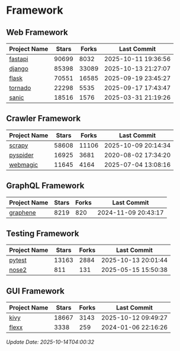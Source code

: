 # Framework

## Web Framework
| Project Name | Stars | Forks | Last Commit |
| ------------ | ----- | ----- | ----------- |
| [fastapi](https://github.com/fastapi/fastapi) | 90699 | 8032 | 2025-10-11 19:36:56 |
| [django](https://github.com/django/django) | 85398 | 33089 | 2025-10-13 21:27:07 |
| [flask](https://github.com/pallets/flask) | 70551 | 16585 | 2025-09-19 23:45:27 |
| [tornado](https://github.com/tornadoweb/tornado) | 22298 | 5535 | 2025-09-17 17:43:47 |
| [sanic](https://github.com/sanic-org/sanic) | 18516 | 1576 | 2025-03-31 21:19:26 |

## Crawler Framework
| Project Name | Stars | Forks | Last Commit |
| ------------ | ----- | ----- | ----------- |
| [scrapy](https://github.com/scrapy/scrapy) | 58608 | 11106 | 2025-10-09 20:14:34 |
| [pyspider](https://github.com/binux/pyspider) | 16925 | 3681 | 2020-08-02 17:34:20 |
| [webmagic](https://github.com/code4craft/webmagic) | 11645 | 4164 | 2025-07-04 13:08:16 |

## GraphQL Framework
| Project Name | Stars | Forks | Last Commit |
| ------------ | ----- | ----- | ----------- |
| [graphene](https://github.com/graphql-python/graphene) | 8219 | 820 | 2024-11-09 20:43:17 |

## Testing Framework
| Project Name | Stars | Forks | Last Commit |
| ------------ | ----- | ----- | ----------- |
| [pytest](https://github.com/pytest-dev/pytest) | 13163 | 2884 | 2025-10-13 20:01:44 |
| [nose2](https://github.com/nose-devs/nose2) | 811 | 131 | 2025-05-15 15:50:38 |

## GUI Framework
| Project Name | Stars | Forks | Last Commit |
| ------------ | ----- | ----- | ----------- |
| [kivy](https://github.com/kivy/kivy) | 18667 | 3143 | 2025-10-12 09:49:27 |
| [flexx](https://github.com/flexxui/flexx) | 3338 | 259 | 2024-01-06 22:16:26 |

*Update Date: 2025-10-14T04:00:32*